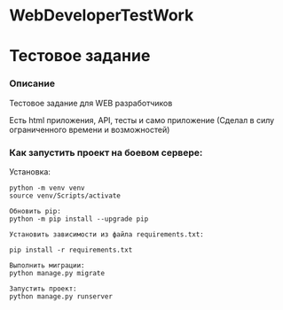 # WebDeveloperTestWork

# Тестовое задание

### Описание
Тестовое задание для WEB разработчиков

Есть html приложения, API, тесты и само приложение
(Сделал в силу ограниченного времени и возможностей)

### Как запустить проект на боевом сервере:

Установка:

```
python -m venv venv
source venv/Scripts/activate

Обновить pip:
python -m pip install --upgrade pip

Установить зависимости из файла requirements.txt:

pip install -r requirements.txt

Выполнить миграции:
python manage.py migrate

Запустить проект:
python manage.py runserver

```

